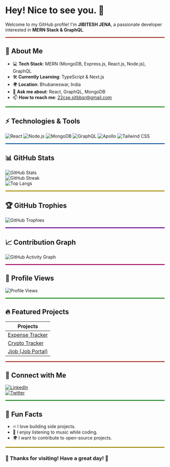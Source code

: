 # Hey! Nice to see you. 👋

Welcome to my GitHub profile! I'm **JIBITESH JENA**, a passionate developer interested in **MERN Stack & GraphQL**.

<hr style="border: 1px solid #FF6347;">  <!-- Colorful separator -->

## 🚀 About Me  
- 💻 **Tech Stack**: MERN (MongoDB, Express.js, React.js, Node.js), GraphQL  
- 🛠 **Currently Learning**: TypeScript & Next.js  
- 🌍 **Location**: Bhubaneswar, India  
- 💬 **Ask me about**: React, GraphQL, MongoDB  
- 📫 **How to reach me**: 22cse.sitbbsr@gmail.com 

<hr style="border: 1px solid #32CD32;">  <!-- Colorful separator -->

## ⚡ Technologies & Tools  
![React](https://img.shields.io/badge/React-20232A?style=for-the-badge&logo=react&logoColor=61DAFB)
![Node.js](https://img.shields.io/badge/Node.js-43853D?style=for-the-badge&logo=node.js&logoColor=white)
![MongoDB](https://img.shields.io/badge/MongoDB-4EA94B?style=for-the-badge&logo=mongodb&logoColor=white)
![GraphQL](https://img.shields.io/badge/GraphQL-E10098?style=for-the-badge&logo=graphql&logoColor=white)
![Apollo](https://img.shields.io/badge/Apollo_GraphQL-311C87?style=for-the-badge&logo=apollo-graphql&logoColor=white)
![Tailwind CSS](https://img.shields.io/badge/TailwindCSS-38B2AC?style=for-the-badge&logo=tailwind-css&logoColor=white)

<hr style="border: 1px solid #1E90FF;">  <!-- Colorful separator -->

## 📊 GitHub Stats  
![GitHub Stats](https://github-readme-stats.vercel.app/api?username=jibijen&show_icons=true&theme=dark)  
![GitHub Streak](https://github-readme-streak-stats.herokuapp.com/?user=jibijen&theme=dark)  
![Top Langs](https://github-readme-stats.vercel.app/api/top-langs/?username=jibijen&layout=compact&theme=dark)  

<hr style="border: 1px solid #FFD700;">  <!-- Colorful separator -->

## 🏆 GitHub Trophies  
![GitHub Trophies](https://github-profile-trophy.vercel.app/?username=jibijen&theme=darkhub&no-frame=true&margin-w=5)

<hr style="border: 1px solid #9400D3;">  <!-- Colorful separator -->

## 📈 Contribution Graph  
![GitHub Activity Graph](https://github-readme-activity-graph.vercel.app/graph?username=jibijen&theme=react-dark&hide_border=true&area=true)  

<hr style="border: 1px solid #FF1493;">  <!-- Colorful separator -->

## 🚀 Profile Views  
![Profile Views](https://komarev.com/ghpvc/?username=jibijen&color=blue&style=flat)  

<hr style="border: 1px solid #32CD32;">  <!-- Colorful separator -->

## 🔥 Featured Projects  
| Projects 
|----------|
| [Expense Tracker](https://github.com/jibijen/CashFlow) 
| [Crypto Tracker](https://github.com/jibijen/crypto-tracker) 
| [Jjob (Job Portal)](https://github.com/jibijen/jjob) 

<hr style="border: 1px solid #FF6347;">  <!-- Colorful separator -->

## 💬 Connect with Me  
[![LinkedIn](https://img.shields.io/badge/LinkedIn-blue?style=for-the-badge&logo=linkedin&logoColor=white)](https://www.linkedin.com/in/jibitesh-jena-072102248/)  
[![Twitter](https://img.shields.io/badge/Twitter-blue?style=for-the-badge&logo=twitter&logoColor=white)](https://x.com/JibiteshJ)

<hr style="border: 1px solid #32CD32;">  <!-- Colorful separator -->

## 🎯 Fun Facts  
- 🔥 I love building side projects.  
- 🎵 I enjoy listening to music while coding.  
- 🌍 I want to contribute to open-source projects.

<hr style="border: 1px solid #FFD700;">  <!-- Colorful separator -->

### 🌟 Thanks for visiting! Have a great day! 🚀
